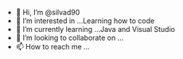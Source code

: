 - 👋 Hi, I’m @silvad90
- 👀 I’m interested in ...Learning how to code
- 🌱 I’m currently learning ...Java and Visual Studio
- 💞️ I’m looking to collaborate on ...
- 📫 How to reach me ...

<!---
userpl6789/userpl6789 is a ✨ special ✨ repository because its `README.md` (this file) appears on your GitHub profile.
You can click the Preview link to take a look at your changes.
--->
